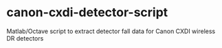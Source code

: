 # canon-cxdi-detector-script
Matlab/Octave script to extract detector fall data for Canon CXDI wireless DR detectors
